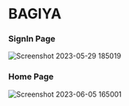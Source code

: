 # BAGIYA

### SignIn Page
![Screenshot 2023-05-29 185019](https://github.com/VaniAwasthi/Crazy_for_cactus/assets/83571284/c798ebf7-c3ab-43cc-b113-18165a6df847)

### Home Page
![Screenshot 2023-06-05 165001](https://github.com/VaniAwasthi/BAGIYA/assets/83571284/56d1221b-82c1-4b8b-95a0-97b976900759)
